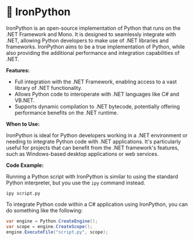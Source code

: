 # 🔗 IronPython

IronPython is an open-source implementation of Python that runs on the .NET Framework and Mono. It is designed to seamlessly integrate with .NET, allowing Python developers to make use of .NET libraries and frameworks. IronPython aims to be a true implementation of Python, while also providing the additional performance and integration capabilities of .NET.

**Features:**

- Full integration with the .NET Framework, enabling access to a vast library of .NET functionality.
- Allows Python code to interoperate with .NET languages like C# and VB.NET.
- Supports dynamic compilation to .NET bytecode, potentially offering performance benefits on the .NET runtime.

**When to Use:**

IronPython is ideal for Python developers working in a .NET environment or needing to integrate Python code with .NET applications. It's particularly useful for projects that can benefit from the .NET framework's features, such as Windows-based desktop applications or web services.

**Code Example:**

Running a Python script with IronPython is similar to using the standard Python interpreter, but you use the `ipy` command instead.

```shell
ipy script.py
```

To integrate Python code within a C# application using IronPython, you can do something like the following:

```csharp
var engine = Python.CreateEngine();
var scope = engine.CreateScope();
engine.ExecuteFile("script.py", scope);
```